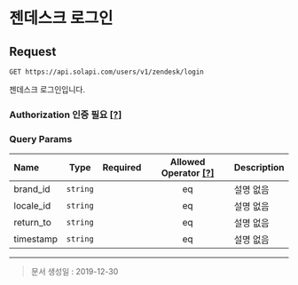 # 젠데스크 로그인

## Request
```
GET https://api.solapi.com/users/v1/zendesk/login
```

젠데스크 로그인입니다.

### Authorization 인증 필요 [[?]](https://docs.solapi.com/authentication/overview#authorization)

### Query Params
| Name | Type | Required | Allowed Operator [[?]](https://docs.solapi.com/api-reference/overview#operator) | Description |
| :--- | :--: | :------: | :--------------: | :---------- |
| brand_id | `string` |  | eq | 설명 없음 |
| locale_id | `string` |  | eq | 설명 없음 |
| return_to | `string` |  | eq | 설명 없음 |
| timestamp | `string` |  | eq | 설명 없음 |

---

> 문서 생성일 : 2019-12-30

